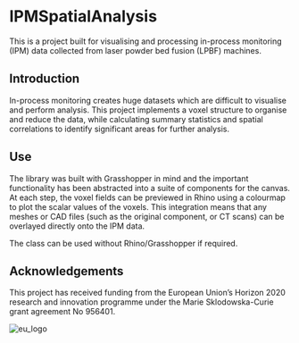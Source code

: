 # IPMSpatialAnalysis
This is a project built for visualising and processing in-process monitoring (IPM) data collected from laser powder bed fusion (LPBF) machines. 

## Introduction
In-process monitoring creates huge datasets which are difficult to visualise and perform analysis. This project implements a voxel structure to organise and reduce the data, while calculating summary statistics and spatial correlations to identify significant areas for further analysis. 

## Use
The library was built with Grasshopper in mind and the important functionality has been abstracted into a suite of components for the canvas. At each step, the voxel fields can be previewed in Rhino using a colourmap to plot the scalar values of the voxels. This integration means that any meshes or CAD files (such as the original component, or CT scans) can be overlayed directly onto the IPM data. 

The class can be used without Rhino/Grasshopper if required. 

## Acknowledgements
This project has received funding from the European Union’s Horizon
2020 research and innovation programme under the Marie Sklodowska-Curie grant
agreement No 956401.

![eu_logo](https://github.com/user-attachments/assets/d1debb01-b20d-4851-a7b0-1b8cacd10df9)
